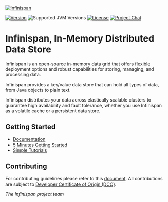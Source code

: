 [![Infinispan](https://design.jboss.org/infinispan/logo/final/PNG/infinispan_logo_rgb_lightbluewhite_darkblue_600px.png)](https://infinispan.org/)

[![Version](https://img.shields.io/maven-central/v/org.infinispan/infinispan-core?logo=apache-maven&style=for-the-badge)](https://search.maven.org/artifact/org.infinispan/infinispan-core)
![Supported JVM Versions](https://img.shields.io/badge/JVM-17--21-brightgreen.svg?style=for-the-badge&logo=openjdk)
[![License](https://img.shields.io/github/license/infinispan/infinispan?style=for-the-badge&logo=apache)](https://www.apache.org/licenses/LICENSE-2.0)
[![Project Chat](https://img.shields.io/badge/zulip-join_chat-brightgreen.svg?style=for-the-badge&logo=zulip)](https://infinispan.zulipchat.com/)

# Infinispan, In-Memory Distributed Data Store #

Infinispan is an open-source in-memory data grid that offers flexible deployment options and 
robust capabilities for storing, managing, and processing data. 

Infinispan provides a key/value data store that can hold all types of data, 
from Java objects to plain text. 

Infinispan distributes your data across elastically 
scalable clusters to guarantee high availability and fault tolerance,
whether you use Infinispan as a volatile cache or a persistent data store.


## Getting Started

* [Documentation](https://infinispan.org/)
* [5 Minutes Getting Started](https://infinispan.org/get-started/)
* [Simple Tutorials](https://github.com/infinispan/infinispan-simple-tutorials)

## Contributing

For contributing guidelines please refer to this [document](CONTRIBUTING.md). All contributions are subject to [Developer Certificate of Origin (DCO)](https://developercertificate.org/).

*The Infinispan project team*

